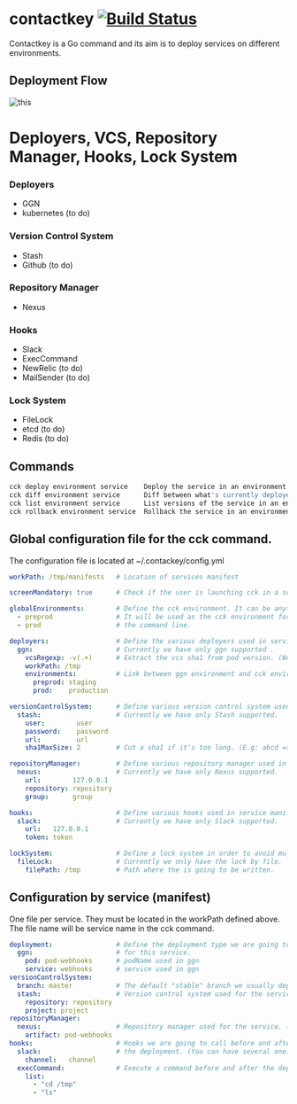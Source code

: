 # contactkey [![Build Status](https://travis-ci.org/remyLemeunier/contactkey.svg?branch=master)](https://travis-ci.org/remyLemeunier/contactkey)

Contactkey is a Go command and its aim is to deploy services on different environments.

## Deployment Flow
![this](https://docs.google.com/drawings/d/1N7mgky_Dq3KWrT_gRxR4iwxGjCDY6rbgc455mJgEMtA/pub?w=594&h=1155)
# Deployers, VCS, Repository Manager, Hooks, Lock System
### Deployers
 * GGN 
 * kubernetes (to do) 
### Version Control System
 * Stash 
 * Github (to do)
### Repository Manager 
 * Nexus
### Hooks
 * Slack
 * ExecCommand
 * NewRelic (to do)
 * MailSender (to do)
### Lock System 
 * FileLock
 * etcd (to do)
 * Redis (to do)
 
## Commands
```bash
cck deploy environment service    Deploy the service in an environment
cck diff environment service      Diff between what's currently deployed and what's going to be deployed (VCS)
cck list environment service      List versions of the service in an environment
cck rollback environment service  Rollback the service in an environment
```
## Global configuration file for the cck command.
The configuration file is located at ~/.contackey/config.yml
```yaml
workPath: /tmp/manifests   # Location of services manifest

screenMandatory: true      # Check if the user is launching cck in a screen/tmux (not mandatory)

globalEnvironments:        # Define the cck environment. It can be anything.
  - preprod                # It will be used as the cck environment for 
  - prod                   # the command line.

deployers:                 # Define the various deployers used in service manifest.
  ggn:                     # Currently we have only ggn supported .
    vcsRegexp: -v(.+)      # Extract the vcs sha1 from pod version. (Not mandatory)
    workPath: /tmp       
    environments:          # Link between ggn environment and cck environment created above. 
      preprod: staging    
      prod:    production 

versionControlSystem:      # Define various version control system used in service manifest.
  stash:                   # Currently we have only Stash supported. 
    user:        user     
    password:    password 
    url:         url       
    sha1MaxSize: 2         # Cut a sha1 if it's too long. (E.g: abcd => ab) (Not mendatory) 

repositoryManager:         # Define various repository manager used in service manifest. 
  nexus:                   # Currently we have only Nexus supported. 
    url:        127.0.0.1  
    repository: repository 
    group:      group      

hooks:                     # Define various hooks used in service manifest. 
  slack:                   # Currently we have only Slack supported.
    url:   127.0.0.1      
    token: token          

lockSystem:                # Define a lock system in order to avoid multiple command launch. (Not mandatory)
  fileLock:                # Currently we only have the lock by file.
    filePath: /tmp         # Path where the is going to be written.

```
## Configuration by service (manifest)
One file per service. They must be located in the workPath defined above.
The file name will be service name in the cck command.
```yaml
deployment:                # Define the deployment type we are going to use
  ggn:                     # for this service.
    pod: pod-webhooks      # podName used in ggn
    service: webhooks      # service used in ggn
versionControlSystem:      
  branch: master           # The default "stable" branch we usually deploy
  stash:                   # Version control system used for the service. (Only one) 
    repository: repository 
    project: project       
repositoryManager:         
  nexus:                   # Repository manager used for the service. (Only one)
    artifact: pod-webhooks 
hooks:                     # Hooks we are going to call before and after.
  slack:                   # the deployment. (You can have several one)
    channel:   channel
  execCommand:             # Execute a command before and after the deployment process.
    list:
      - "cd /tmp"
      - "ls"
```